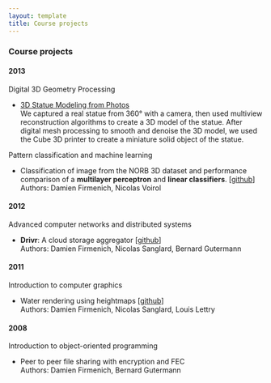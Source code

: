 ```yaml
---
layout: template
title: Course projects
---
```


### Course projects

#### 2013

Digital 3D Geometry Processing

- [3D Statue Modeling from Photos](/projects/statues)  
	We captured a real statue from 360° with a camera, then used multiview reconstruction algorithms to create a 3D model of the statue. After digital mesh processing to smooth and denoise the 3D model, we used the Cube 3D printer to create a miniature solid object of the statue.

Pattern classification and machine learning

- Classification of image from the NORB 3D dataset and performance comparison of a **multilayer perceptron** and **linear classifiers**. [[github](https://github.com/damienfir/pcml)]  
	Authors: Damien Firmenich, Nicolas Voirol

#### 2012

Advanced computer networks and distributed systems

- **Drivr**: A cloud storage aggregator [[github](https://github.com/drivr/drivr)]  
	Authors: Damien Firmenich, Nicolas Sanglard, Bernard Gutermann

#### 2011

Introduction to computer graphics

- Water rendering using heightmaps [[github](https://github.com/damienfir/water_rendering)]  
	Authors: Damien Firmenich, Nicolas Sanglard, Louis Lettry

#### 2008

Introduction to object-oriented programming

- Peer to peer file sharing with encryption and FEC  
	Authors: Damien Firmenich, Bernard Gutermann
